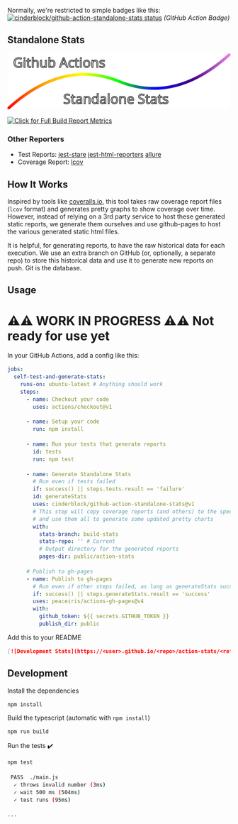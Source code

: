 Normally, we're restricted to simple badges like this:
[![cinderblock/github-action-standalone-stats status](https://github.com/cinderblock/github-action-standalone-stats/workflows/Main/badge.svg?branch=master)](https://github.com/cinderblock/github-action-standalone-stats/actions?query=branch%3Amaster)
_(GitHub Action Badge)_

## Standalone Stats

![Github Action Standalone Stats](banner.svg)

[![Click for Full Build Report Metrics](https://cinderblock.github.io/github-action-standalone-stats/dashboard.svg)](https://cinderblock.github.io/github-action-standalone-stats)

### Other Reporters

- Test Reports:
  [jest-stare](https://cinderblock.github.io/github-action-standalone-stats/jest-stare)
  [jest-html-reporters](https://cinderblock.github.io/github-action-standalone-stats/jest-html-reporters)
  [allure](https://cinderblock.github.io/github-action-standalone-stats/allure-report)
- Coverage Report:
  [lcov](https://cinderblock.github.io/github-action-standalone-stats/coverage/lcov-report)

## How It Works

Inspired by tools like [coveralls.io](https://coveralls.io), this tool takes raw coverage report files (`lcov` format) and generates pretty graphs to show coverage over time.
However, instead of relying on a 3rd party service to host these generated static reports, we generate them ourselves and use github-pages to host the various generated static html files.

It is helpful, for generating reports, to have the raw historical data for each execution.
We use an extra branch on GitHub (or, optionally, a separate repo) to store this historical data and use it to generate new reports on push.
Git is the database.

## Usage

# ⚠️⚠️ WORK IN PROGRESS ⚠️⚠️ Not ready for use yet

In your GitHub Actions, add a config like this:

```yml
jobs:
  self-test-and-generate-stats:
    runs-on: ubuntu-latest # Anything should work
    steps:
      - name: Checkout your code
        uses: actions/checkout@v1

      - name: Setup your code
        run: npm install

      - name: Run your tests that generate reports
        id: tests
        run: npm test

      - name: Generate Standalone Stats
        # Run even if tests failed
        if: success() || steps.tests.result == 'failure'
        id: generateStats
        uses: cinderblock/github-action-standalone-stats@v1
        # This step will copy coverage reports (and others) to the specified historical branch
        # and use them all to generate some updated pretty charts
        with:
          stats-branch: build-stats
          stats-repo: '' # Current
          # Output directory for the generated reports
          pages-dir: public/action-stats

      # Publish to gh-pages
      - name: Publish to gh-pages
        # Run even if other steps failed, as long as generateStats succeeded
        if: success() || steps.generateStats.result == 'success'
        uses: peaceiris/actions-gh-pages@v4
        with:
          github_token: ${{ secrets.GITHUB_TOKEN }}
          publish_dir: public
```

Add this to your README

```md
[![Development Stats](https://<user>.github.io/<repo>/action-stats/<ref>/dashboard.svg)](https://<user>.github.io/<repo>/action-stats)
```

## Development

Install the dependencies

```bash
npm install
```

Build the typescript (automatic with `npm install`)

```bash
npm run build
```

Run the tests :heavy_check_mark:

```bash
npm test

 PASS  ./main.js
  ✓ throws invalid number (3ms)
  ✓ wait 500 ms (504ms)
  ✓ test runs (95ms)

...
```
